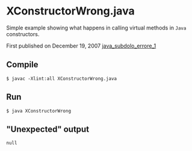 # XConstructorWrong.java

Simple example showing what happens in calling virtual methods in `Java` constructors.

First published on December 19, 2007 [java_subdolo_errore_1](http://www.isidoroghezzi.net/java_subdolo_errore_1.html)

## Compile
`$ javac -Xlint:all XConstructorWrong.java`

## Run
`$ java XConstructorWrong`

## "Unexpected" output
`null`
